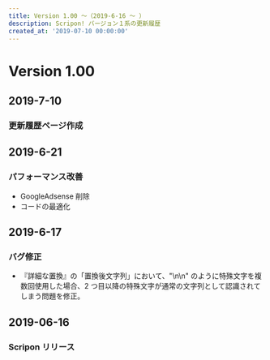 ```yaml
---
title: Version 1.00 ～（2019-6-16 ～ ）
description: Scripon! バージョン１系の更新履歴
created_at: '2019-07-10 00:00:00'
---
```


# Version 1.00

## 2019-7-10

### 更新履歴ページ作成

## 2019-6-21

### パフォーマンス改善

- GoogleAdsense 削除
- コードの最適化

## 2019-6-17

### バグ修正

- 『詳細な置換』の「置換後文字列」において、"\n\n" のように特殊文字を複数回使用した場合、2 つ目以降の特殊文字が通常の文字列として認識されてしまう問題を修正。

## 2019-06-16

### Scripon リリース
